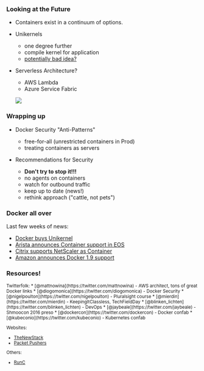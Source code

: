 ### Looking at the Future

* Containers exist in a continuum of options.

* Unikernels
  + one degree further
  + compile kernel for application
  + [potentially bad idea?](https://www.joyent.com/blog/unikernels-are-unfit-for-production)

* Serverless Architecture?
  + AWS Lambda
  + Azure Service Fabric


  ![](http://fsmontenegro.github.io/dockersec/images/unikernels.png)




### Wrapping up

* Docker Security "Anti-Patterns"
  + free-for-all (unrestricted containers in Prod)
  + treating containers as servers

* Recommendations for Security
  + **Don't try to stop it!!!**
  + no agents on containers
  + watch for outbound traffic
  + keep up to date (news!)
  + rethink approach ("cattle, not pets")


### Docker all over
Last few weeks of news:

* [Docker buys Unikernel](http://techcrunch.com/2016/01/21/docker-acquires-unikernel-systems-as-it-looks-beyond-containers/)
* [Arista announces Container support in EOS](https://www.sdxcentral.com/articles/news/arista-outfits-eos-for-containers-hybrid-clouds/2016/01/)
* [Citrix supports NetScaler as Container](https://www.citrix.com/blogs/2015/12/15/early-christmas-present-a-big-surprise-in-a-small-container/)
* [Amazon announces Docker 1.9 support](https://aws.amazon.com/about-aws/whats-new/2016/01/amazon-ec2-container-service-supports-docker-1-9/)



### Resources!

<small>
Twitterfolk:
  * [@mattnowina](https://twitter.com/mattnowina) - AWS architect, tons of great Docker links
  * [@diogomonica](https://twitter.com/diogomonica) - Docker Security
  * [@nigelpoulton](https://twitter.com/nigelpoulton) - Pluralsight course
  * [@mierdin](https://twitter.com/mierdin) - KeepingItClassless, TechFieldDay
  * [@blinken_lichten](https://twitter.com/blinken_lichten) - DevOps
  * [@jaybeale](https://twitter.com/jaybeale) - Shmoocon 2016 preso
  * [@dockercon](https://twitter.com/dockercon) - Docker confab
  * [@kubeconio](https://twitter.com/kubeconio) - Kubernetes confab

Websites:
  * [TheNewStack](http://thenewstack.io/)
  * [Packet Pushers](http://packetpushers.net/datanauts-podcast/)

Others:
  * [RunC](https://runc.io/)
</small>
